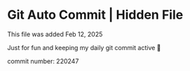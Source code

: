 # Git Auto Commit | Hidden File

This file was added Feb 12, 2025

Just for fun and keeping my daily git commit active 🤪

commit number: 220247
